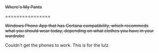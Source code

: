 ~~Where's My Pants~~

================

~~Windows Phone App that has Cortana compatibility, which recommeds what you should wear today, depending on what clothes you have in your wardrobe~~


Couldn't get the phones to work.  This is for the lulz.

